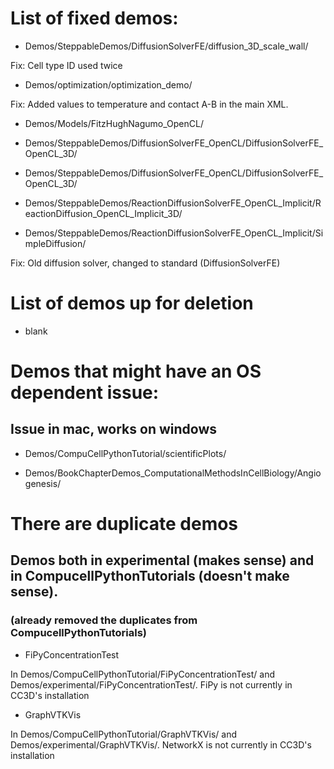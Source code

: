 # List of fixed demos:

* Demos/SteppableDemos/DiffusionSolverFE/diffusion_3D_scale_wall/

Fix: Cell type ID used twice

* Demos/optimization/optimization_demo/

Fix: Added values to temperature and contact A-B in the main XML.



* Demos/Models/FitzHughNagumo_OpenCL/

* Demos/SteppableDemos/DiffusionSolverFE_OpenCL/DiffusionSolverFE_OpenCL_3D/

* Demos/SteppableDemos/DiffusionSolverFE_OpenCL/DiffusionSolverFE_OpenCL_3D/


* Demos/SteppableDemos/ReactionDiffusionSolverFE_OpenCL_Implicit/ReactionDiffusion_OpenCL_Implicit_3D/

* Demos/SteppableDemos/ReactionDiffusionSolverFE_OpenCL_Implicit/SimpleDiffusion/

Fix: Old diffusion solver, changed to standard (DiffusionSolverFE)


# List of demos up for deletion

* blank



# Demos that might have an OS dependent issue:

## Issue in mac, works on windows

* Demos/CompuCellPythonTutorial/scientificPlots/

* Demos/BookChapterDemos_ComputationalMethodsInCellBiology/Angiogenesis/


# There are duplicate demos

## Demos both in experimental (makes sense) and in CompucellPythonTutorials (doesn't make sense).

### (already removed the duplicates from CompucellPythonTutorials)

* FiPyConcentrationTest

In Demos/CompuCellPythonTutorial/FiPyConcentrationTest/ and Demos/experimental/FiPyConcentrationTest/. FiPy is not currently in CC3D's installation

* GraphVTKVis

In Demos/CompuCellPythonTutorial/GraphVTKVis/ and Demos/experimental/GraphVTKVis/.  NetworkX is not currently in CC3D's installation




